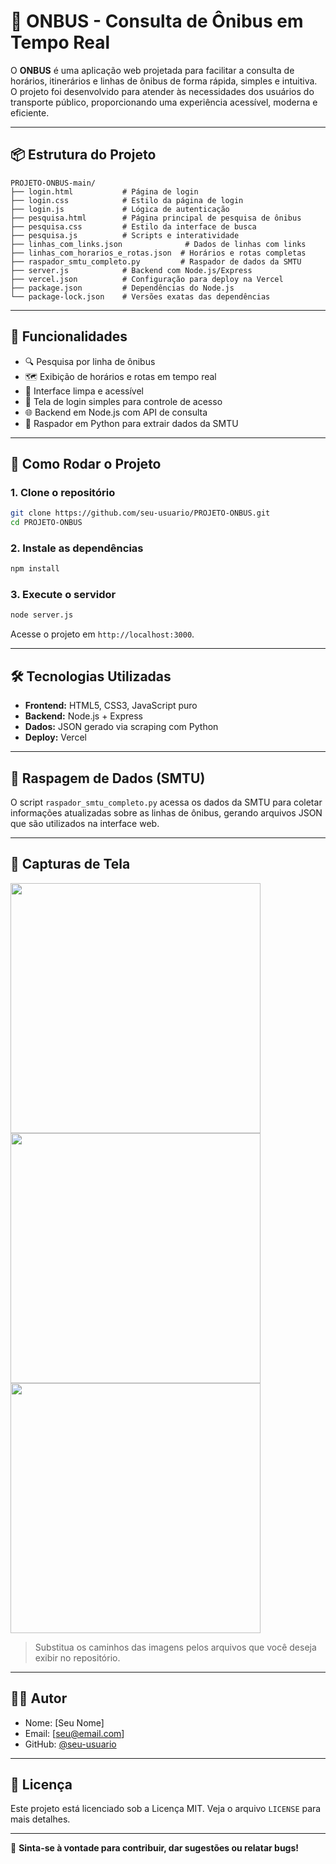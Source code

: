 
# 🚌 ONBUS - Consulta de Ônibus em Tempo Real

O **ONBUS** é uma aplicação web projetada para facilitar a consulta de horários, itinerários e linhas de ônibus de forma rápida, simples e intuitiva. O projeto foi desenvolvido para atender às necessidades dos usuários do transporte público, proporcionando uma experiência acessível, moderna e eficiente.

---

## 📦 Estrutura do Projeto

```
PROJETO-ONBUS-main/
├── login.html           # Página de login
├── login.css            # Estilo da página de login
├── login.js             # Lógica de autenticação
├── pesquisa.html        # Página principal de pesquisa de ônibus
├── pesquisa.css         # Estilo da interface de busca
├── pesquisa.js          # Scripts e interatividade
├── linhas_com_links.json              # Dados de linhas com links
├── linhas_com_horarios_e_rotas.json  # Horários e rotas completas
├── raspador_smtu_completo.py         # Raspador de dados da SMTU
├── server.js            # Backend com Node.js/Express
├── vercel.json          # Configuração para deploy na Vercel
├── package.json         # Dependências do Node.js
└── package-lock.json    # Versões exatas das dependências
```

---

## 🧠 Funcionalidades

- 🔍 Pesquisa por linha de ônibus
- 🗺️ Exibição de horários e rotas em tempo real
- 📂 Interface limpa e acessível
- 🔐 Tela de login simples para controle de acesso
- 🌐 Backend em Node.js com API de consulta
- 🐍 Raspador em Python para extrair dados da SMTU

---

## 🚀 Como Rodar o Projeto

### 1. Clone o repositório
```bash
git clone https://github.com/seu-usuario/PROJETO-ONBUS.git
cd PROJETO-ONBUS
```

### 2. Instale as dependências
```bash
npm install
```

### 3. Execute o servidor
```bash
node server.js
```

Acesse o projeto em `http://localhost:3000`.

---

## 🛠️ Tecnologias Utilizadas

- **Frontend:** HTML5, CSS3, JavaScript puro
- **Backend:** Node.js + Express
- **Dados:** JSON gerado via scraping com Python
- **Deploy:** Vercel

---

## 🐍 Raspagem de Dados (SMTU)

O script `raspador_smtu_completo.py` acessa os dados da SMTU para coletar informações atualizadas sobre as linhas de ônibus, gerando arquivos JSON que são utilizados na interface web.

---

## 📸 Capturas de Tela

<img src="./path/to/screenshot1.png" width="400"/>
<img src="./path/to/screenshot2.png" width="400"/>
<img src="./path/to/screenshot3.png" width="400"/>

> Substitua os caminhos das imagens pelos arquivos que você deseja exibir no repositório.

---

## 👨‍💻 Autor

- Nome: [Seu Nome]
- Email: [seu@email.com]
- GitHub: [@seu-usuario](https://github.com/seu-usuario)

---

## 📄 Licença

Este projeto está licenciado sob a Licença MIT. Veja o arquivo `LICENSE` para mais detalhes.

---

🌟 **Sinta-se à vontade para contribuir, dar sugestões ou relatar bugs!**
